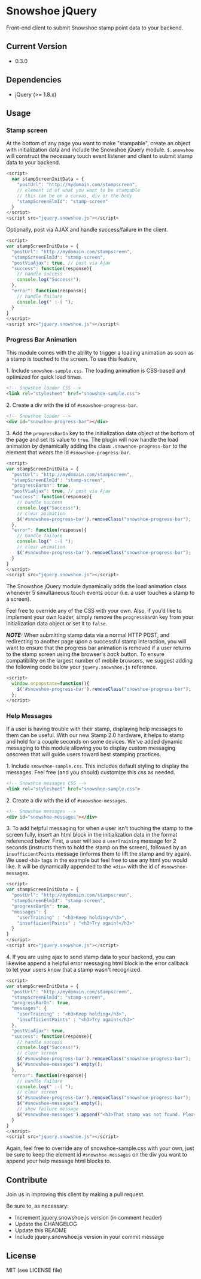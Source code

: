 Snowshoe jQuery
============
Front-end client to submit Snowshoe stamp point data to your backend.

## Current Version
- 0.3.0

## Dependencies
- jQuery (>= 1.8.x)

## Usage
### Stamp screen
At the bottom of any page you want to make "stampable", create an object with initialization data and include the Snowshoe jQuery module. ``$.snowshoe`` will construct the necessary touch event listener and client to submit stamp data to your backend.

```javascript
<script>
  var stampScreenInitData = {
    "postUrl": "http://mydomain.com/stampscreen",
    // element id of what you want to be stampable
    // this can be on a canvas, div or the body
    "stampScreenElmId": "stamp-screen"
  }
</script>
<script src="jquery.snowshoe.js"></script>
```

Optionally, post via AJAX and handle success/failure in the client.
```javascript
<script>
var stampScreenInitData = {
  "postUrl": "http://mydomain.com/stampscreen",
  "stampScreenElmId": "stamp-screen",
  "postViaAjax": true, // post via Ajax  
  "success": function(response){
    // handle success
    console.log("Success!");
  },
  "error": function(response){
    // handle failure
    console.log(" :-( ");
  }
}
</script>
<script src="jquery.snowshoe.js"></script>
```

### Progress Bar Animation
This module comes with the ability to trigger a loading animation as soon as a stamp is touched to the screen.  To use this feature,

1\. Include `snowshoe-sample.css`.  The loading animation is CSS-based and optimized for quick load times.

```html
<!-- Snowshoe loader CSS -->
<link rel="stylesheet" href="snowshoe-sample.css">

```

2\. Create a div with the id of `#snowshoe-progress-bar`.

```html
<!-- Snowshoe loader -->
<div id="snowshoe-progress-bar"></div>
```

3\. Add the `progressBarOn` key to the initialization data object at the bottom of the page and set its value to `true`.  The plugin will now handle the load animation by dynamically adding the class `.snowshoe-progress-bar` to the element that wears the id `#snowshoe-progress-bar`.

```javascript
<script>
var stampScreenInitData = {
  "postUrl": "http://mydomain.com/stampscreen",
  "stampScreenElmId": "stamp-screen",
  "progressBarOn": true,
  "postViaAjax": true, // post via Ajax  
  "success": function(response){
    // handle success
    console.log("Success!");
    // clear animation
    $('#snowshoe-progress-bar').removeClass("snowshoe-progress-bar");
  },
  "error": function(response){
    // handle failure
    console.log(" :-( ");
    // clear animation
    $('#snowshoe-progress-bar').removeClass("snowshoe-progress-bar");
  }
}
</script>
<script src="jquery.snowshoe.js"></script>
```

The Snowshoe jQuery module dynamically adds the load animation class whenever 5 simultaneous touch events occur (i.e. a user touches a stamp to a screen).

Feel free to override any of the CSS with your own. Also, if you’d like to implement your own loader, simply remove the `progressBarOn` key from your initialization data object or set it to `false`.

**_NOTE:_** When submitting stamp data via a normal HTTP POST, and redirecting to another page upon a successful stamp interaction, you will want to ensure that the progress bar animation is removed if a user returns to the stamp screen using the browser's _back_ button. To ensure compatibility on the largest number of mobile browsers, we suggest adding the following code below your `jquery.snowshoe.js` reference.

```javascript
<script>
  window.onpopstate=function(){
    $('#snowshoe-progress-bar').removeClass("snowshoe-progress-bar");
  };
</script>
```   

### Help Messages
If a user is having trouble with their stamp, displaying help messages to them can be useful. With our new Stamp 2.0 hardware, it helps to stamp and hold for a couple seconds on some devices. We've added dynamic messaging to this module allowing you to display custom messaging onscreen that will guide users toward best stamping practices.

1\. Include `snowshoe-sample.css`.  This includes default styling to display the messages. Feel free (and you should) customize this css as needed.

```html
<!-- Snowshoe messages CSS -->
<link rel="stylesheet" href="snowshoe-sample.css">

```

2\. Create a div with the id of `#snowshoe-messages`.

```html
<!-- Snowshoe messages -->
<div id="snowshoe-messages"></div>
```

3\. To add helpful messaging for when a user isn't touching the stamp to the screen fully, insert an html block in the initialization data in the format referenced below. First, a user will see a `userTraining` message for 2 seconds (instructs them to hold the stamp on the screen), followed by an `insufficientPoints` message (informs them to lift the stamp and try again). We used `<h3>` tags in the example but feel free to use any html you would like. It will be dynamically appended to the `<div>` with the id of `#snowshoe-messages`.

```javascript
<script>
var stampScreenInitData = {
  "postUrl": "http://mydomain.com/stampscreen",
  "stampScreenElmId": "stamp-screen",
  "progressBarOn": true,
  "messages": {
    "userTraining" : "<h3>Keep holding</h3>",
    "insufficientPoints" : "<h3>Try again!</h3>"
  }
}
</script>
<script src="jquery.snowshoe.js"></script>
```

4\. If you are using ajax to send stamp data to your backend, you can likewise append a helpful error messaging html block in the error callback to let your users know that a stamp wasn't recognized.

```javascript
<script>
var stampScreenInitData = {
  "postUrl": "http://mydomain.com/stampscreen",
  "stampScreenElmId": "stamp-screen",
  "progressBarOn": true,
  "messages": {
    "userTraining" : "<h3>Keep holding</h3>",
    "insufficientPoints" : "<h3>Try again!</h3>"
  },
  "postViaAjax": true,
  "success": function(response){
    // handle success
    console.log("Success!");
    // clear screen
    $('#snowshoe-progress-bar').removeClass("snowshoe-progress-bar");
    $("#snowshoe-messages").empty();
  },
  "error": function(response){
    // handle failure
    console.log(" :-( ");
    // clear screen
    $('#snowshoe-progress-bar').removeClass("snowshoe-progress-bar");
    $("#snowshoe-messages").empty();
    // show failure message
    $("#snowshoe-messages").append("<h3>That stamp was not found. Please try again!</h3>");
  }
}
</script>
<script src="jquery.snowshoe.js"></script>
```

Again, feel free to override any of snowshoe-sample.css with your own, just be sure to keep the element id `#snowshoe-messages` on the div you want to append your help message html blocks to.

## Contribute
Join us in improving this client by making a pull request.

Be sure to, as necessary:
- Increment jquery.snowshoe.js version (in comment header)
- Update the CHANGELOG
- Update this README
- Include jquery.snowshoe.js version in your commit message

## License
MIT (see LICENSE file)
